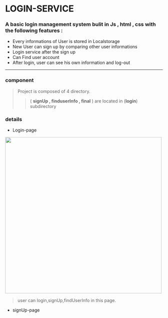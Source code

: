 # LOGIN-SERVICE

### A basic login management system bulit in Js , html , css with the following features :


* Every informations of User is stored in Localstorage 
* New User can sign up by comparing other user informations
* Login service after the sign up
* Can Find user account
* After login, user can see his own information and log-out


-----------------------------------

### component

> Project is composed of 4 directory.
> > ( **signUp , finduserInfo , final** ) are located in (**login**) subdirectory

### details

* Login-page 

<div>
  <img width = "500px" height= "500px" src ="https://user-images.githubusercontent.com/40168455/99412584-422bb480-2938-11eb-9129-7db4ba52c106.png">
</div>

> user can login,signUp,findUserInfo in this page.

* signUp-page

